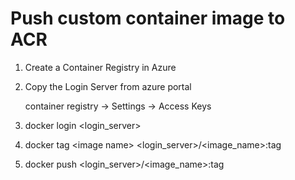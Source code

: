 <h1> Push custom container image to ACR</h1>

1. Create a Container Registry in Azure
2. Copy the Login Server from azure portal

   container registry -> Settings -> Access Keys
3. docker login \<login_server>
4. docker tag \<image name> \<login_server>/<image_name>:tag
5. docker push \<login_server>/<image_name>:tag